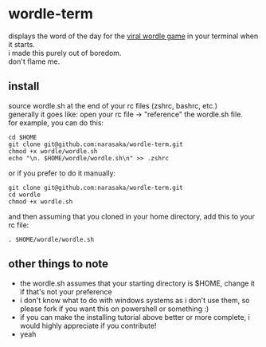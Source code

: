 # wordle-term
displays the word of the day for the [viral wordle game](https://powerlanguage.co.uk/wordle) in your terminal when it starts.
<br>
i made this purely out of boredom.
<br>
don't flame me.

## install
source wordle.sh at the end of your rc files (zshrc, bashrc, etc.)
<br>
generally it goes like: open your rc file -> "reference" the wordle.sh file.
<br>
for example, you can do this:
```
cd $HOME
git clone git@github.com:narasaka/wordle-term.git
chmod +x wordle/wordle.sh
echo "\n. $HOME/wordle/wordle.sh\n" >> .zshrc
```
or if you prefer to do it manually:
```
git clone git@github.com:narasaka/wordle-term.git
cd wordle
chmod +x wordle.sh
```
and then assuming that you cloned in your home directory, add this to your rc file:
```
. $HOME/wordle/wordle.sh
```

## other things to note
- the wordle.sh assumes that your starting directory is $HOME, change it if that's not your preference
- i don't know what to do with windows systems as i don't use them, so please fork if you want this on powershell or something :)
- if you can make the installing tutorial above better or more complete, i would highly appreciate if you contribute!
- yeah
